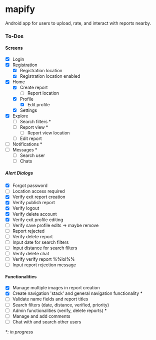 # mapify
Android app for users to upload, rate, and interact with reports nearby.

### To-Dos

#### Screens
- [x] Login
- [x] Registration
  - [x] Registration location
  - [x] Registration location enabled
- [x] Home
  - [x] Create report
    - [ ] Report location
  - [x] Profile
    - [x] Edit profile
  - [x] Settings
- [x] Explore
  - [ ] Search filters *
  - [ ] Report view *
    - [ ] Report view location
  - [ ] Edit report
- [ ] Notifications *
- [ ] Messages *
  - [ ] Search user
  - [ ] Chats

##### Alert Dialogs
- [x] Forgot password
- [ ] Location access required
- [x] Verify exit report creation
- [x] Verify publish report
- [x] Verify logout
- [x] Verify delete account
- [x] Verify exit profile editing
- [ ] Verify save profile edits -> maybe remove
- [ ] Report rejected
- [ ] Verify delete report
- [ ] Input date for search filters
- [ ] Input distance for search filters
- [ ] Verify delete chat
- [ ] Verify verify report %%lol%%
- [ ] Input report rejection message

#### Functionalities
- [x] Manage multiple images in report creation
- [x] Create navigation 'stack' and general navigation functionality *
- [ ] Validate name fields and report titles
- [ ] Search filters (date, distance, verified, priority)
- [ ] Admin functionalities (verify, delete reports) *
- [ ] Manage and add comments
- [ ] Chat with and search other users

*\*: in progress*